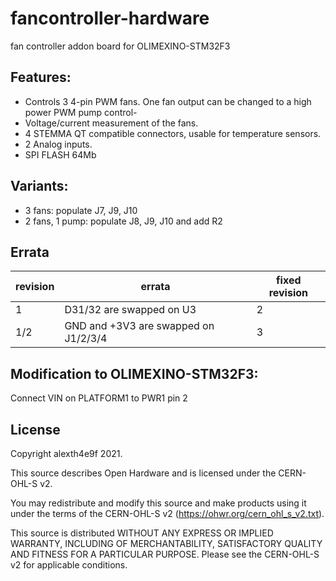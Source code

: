 # fancontroller-hardware
fan controller addon board for OLIMEXINO-STM32F3

## Features:

* Controls 3 4-pin PWM fans. One fan output can be changed to a high power PWM pump control-
* Voltage/current measurement of the fans.
* 4 STEMMA QT compatible connectors, usable for temperature sensors.
* 2 Analog inputs.
* SPI FLASH 64Mb 

## Variants:

* 3 fans: populate J7, J9, J10
* 2 fans, 1 pump: populate J8, J9, J10 and add R2

## Errata

|revision|errata|fixed revision|
|--------|------|--------------|
| 1      | D31/32 are swapped on U3 | 2 |
| 1/2    | GND and +3V3 are swapped on J1/2/3/4 | 3 |

## Modification to OLIMEXINO-STM32F3:

Connect VIN on PLATFORM1 to PWR1 pin 2

## License

Copyright alexth4e9f 2021.

This source describes Open Hardware and is licensed under the CERN-OHL-S v2.

You may redistribute and modify this source and make products using it under the terms of the CERN-OHL-S v2 (https://ohwr.org/cern_ohl_s_v2.txt).

This source is distributed WITHOUT ANY EXPRESS OR IMPLIED WARRANTY, INCLUDING OF MERCHANTABILITY, SATISFACTORY QUALITY AND FITNESS FOR A PARTICULAR PURPOSE. Please see the CERN-OHL-S v2 for applicable conditions.
